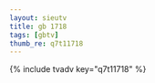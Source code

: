 ```yaml
--- 
layout: sieutv
title: gb 1718
tags: [gbtv]
thumb_re: q7t11718
---
```

{% include tvadv key="q7t11718" %} 
